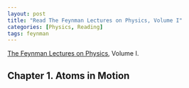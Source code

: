 ```yaml
---
layout: post
title: "Read The Feynman Lectures on Physics, Volume I"
categories: [Physics, Reading]
tags: feynman
---
```


[The Feynman Lectures on Physics](http://www.feynmanlectures.caltech.edu/), Volume I.

## Chapter 1. Atoms in Motion
